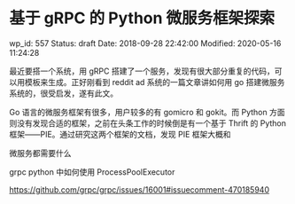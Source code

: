 # 基于 gRPC 的 Python 微服务框架探索


wp_id: 557
Status: draft
Date: 2018-09-28 22:42:00
Modified: 2020-05-16 11:24:28


最近要搭一个系统，用 gRPC 搭建了一个服务，发现有很大部分重复的代码，可以用模板来生成。正好刚看到 reddit ad 系统的一篇文章讲如何用 go 搭建微服务系统的，很受启发，遂有此文。

Go 语言的微服务框架有很多，用户较多的有 gomicro 和 gokit。而 Python 方面则没有发现合适的框架，之前在头条工作的时候倒是有一个基于 Thrift 的 Python 框架——PIE。通过研究这两个框架的文档，发现 PIE 框架大概和

微服务都需要什么

grpc python 中如何使用 ProcessPoolExecutor

https://github.com/grpc/grpc/issues/16001#issuecomment-470185940